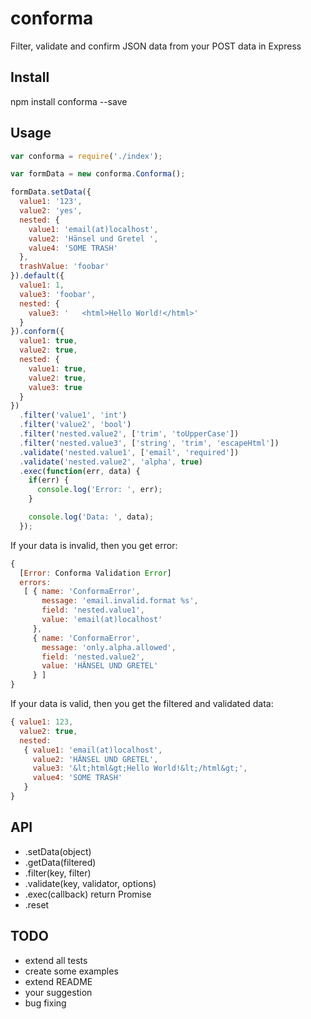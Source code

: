 # conforma
Filter, validate and confirm JSON data from your POST data in Express

## Install
npm install conforma --save

## Usage

```javascript
var conforma = require('./index');

var formData = new conforma.Conforma();

formData.setData({
  value1: '123',
  value2: 'yes',
  nested: {
    value1: 'email(at)localhost',
    value2: 'Hänsel und Gretel ',
    value4: 'SOME TRASH'
  },
  trashValue: 'foobar'
}).default({
  value1: 1,
  value3: 'foobar',
  nested: {
    value3: '   <html>Hello World!</html>'
  }
}).conform({
  value1: true,
  value2: true,
  nested: {
    value1: true,
    value2: true,
    value3: true
  }
})
  .filter('value1', 'int')
  .filter('value2', 'bool')
  .filter('nested.value2', ['trim', 'toUpperCase'])
  .filter('nested.value3', ['string', 'trim', 'escapeHtml'])
  .validate('nested.value1', ['email', 'required'])
  .validate('nested.value2', 'alpha', true)
  .exec(function(err, data) {
    if(err) {
      console.log('Error: ', err);
    }

    console.log('Data: ', data);
  });
```

If your data is invalid, then you get error:

```javascript
{ 
  [Error: Conforma Validation Error]
  errors: 
   [ { name: 'ConformaError',
       message: 'email.invalid.format %s',
       field: 'nested.value1',
       value: 'email(at)localhost' 
     },
     { name: 'ConformaError',
       message: 'only.alpha.allowed',
       field: 'nested.value2',
       value: 'HÄNSEL UND GRETEL' 
     } ]
}
```

If your data is valid, then you get the filtered and validated data:
```javascript
{ value1: 123,
  value2: true,
  nested: 
   { value1: 'email(at)localhost',
     value2: 'HÄNSEL UND GRETEL',
     value3: '&lt;html&gt;Hello World!&lt;/html&gt;',
     value4: 'SOME TRASH' 
   } 
}
```

## API
* .setData(object)
* .getData(filtered)
* .filter(key, filter)
* .validate(key, validator, options)
* .exec(callback) return Promise
* .reset

## TODO
* extend all tests
* create some examples
* extend README
* your suggestion
* bug fixing


